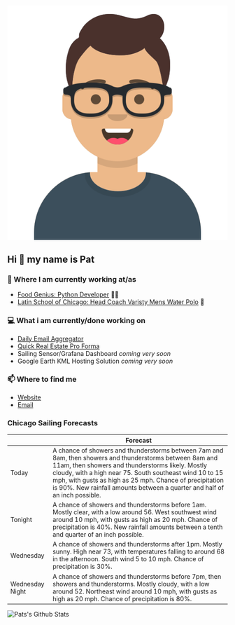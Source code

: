 [![Social banner for p-j-falconer](https://raw.githubusercontent.com/P-J-FALCONER/P-J-FALCONER/master/assets/avataaars.svg)](https://patfalconer.com/)
## Hi :wave: my name is Pat

### 💼 Where I am currently working at/as
- [Food Genius: Python Developer](https://getfoodgenius.com/) 🍔🐍
- [Latin School of Chicago: Head Coach Varisty Mens Water Polo](https://www.latinschool.org/) 🤽


### 💻 What i am currently/done working on
 - [Daily Email Aggregator](https://github.com/P-J-FALCONER/dott_daily_mail)
 - [Quick Real Estate Pro Forma](https://github.com/P-J-FALCONER/henry)
 - Sailing Sensor/Grafana Dashboard *coming very soon*
 - Google Earth KML Hosting Solution *coming very soon*

### 📫 Where to find me
 - [Website](https://patfalconer.com/)
 - [Email](mailto:patrick.j.falconer@gmail.com)


### Chicago Sailing Forecasts
|   | Forecast  |
|---|---|
| Today | A chance of showers and thunderstorms between 7am and 8am, then showers and thunderstorms between 8am and 11am, then showers and thunderstorms likely. Mostly cloudy, with a high near 75. South southeast wind 10 to 15 mph, with gusts as high as 25 mph. Chance of precipitation is 90%. New rainfall amounts between a quarter and half of an inch possible. |
| Tonight | A chance of showers and thunderstorms before 1am. Mostly clear, with a low around 56. West southwest wind around 10 mph, with gusts as high as 20 mph. Chance of precipitation is 40%. New rainfall amounts between a tenth and quarter of an inch possible. |
| Wednesday | A chance of showers and thunderstorms after 1pm. Mostly sunny. High near 73, with temperatures falling to around 68 in the afternoon. South wind 5 to 10 mph. Chance of precipitation is 30%. |
| Wednesday Night | A chance of showers and thunderstorms before 7pm, then showers and thunderstorms. Mostly cloudy, with a low around 52. Northeast wind around 10 mph, with gusts as high as 20 mph. Chance of precipitation is 80%. |

![Pats's Github Stats](https://github-readme-stats.vercel.app/api?username=p-j-falconer&show_icons=true&theme=radical)
